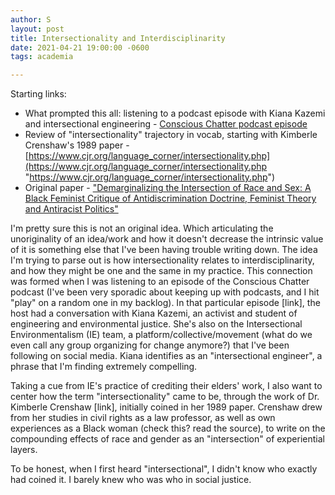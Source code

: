 ```yaml
---
author: S
layout: post
title: Intersectionality and Interdisciplinarity
date: 2021-04-21 19:00:00 -0600
tags: academia

---
```

Starting links:

* What prompted this all: listening to a podcast episode with Kiana Kazemi and intersectional engineering - [Conscious Chatter podcast episode](https://consciouschatter.com/podcast/2021/04/11-episode-230-kiana-kazemi-intersectional-engineering-tech-environmental-justice)
* Review of "intersectionality" trajectory in vocab, starting with Kimberle Crenshaw's 1989 paper - [https://www.cjr.org/language_corner/intersectionality.php](https://www.cjr.org/language_corner/intersectionality.php "https://www.cjr.org/language_corner/intersectionality.php")
* Original paper - ["Demarginalizing the Intersection of Race and Sex: A Black Feminist Critique of Antidiscrimination Doctrine, Feminist Theory and Antiracist Politics"](https://chicagounbound.uchicago.edu/uclf/vol1989/iss1/8/ '"Demarginalizing the Intersection of Race and Sex: A Black Feminist Critique of Antidiscrimination Doctrine, Feminist Theory and Antiracist Politics"')

I'm pretty sure this is not an original idea. Which articulating the unoriginality of an idea/work and how it doesn't decrease the intrinsic value of it is something else that I've been having trouble writing down. The idea I'm trying to parse out is how intersectionality relates to interdisciplinarity, and how they might be one and the same in my practice. This connection was formed when I was listening to an episode of the Conscious Chatter podcast (I've been very sporadic about keeping up with podcasts, and I hit "play" on a random one in my backlog). In that particular episode \[link\], the host had a conversation with Kiana Kazemi, an activist and student of engineering and environmental justice. She's also on the Intersectional Environmentalism (IE) team, a platform/collective/movement (what do we even call any group organizing for change anymore?) that I've been following on social media. Kiana identifies as an "intersectional engineer", a phrase that I'm finding extremely compelling.

Taking a cue from IE's practice of crediting their elders' work, I also want to center how the term "intersectionality" came to be, through the work of Dr. Kimberle Crenshaw \[link\], initially coined in her 1989 paper. Crenshaw drew from her studies in civil rights as a law professor, as well as own experiences as a Black woman (check this? read the source), to write on the compounding effects of race and gender as an "intersection" of experiential layers.

To be honest, when I first heard "intersectional", I didn't know who exactly had coined it. I barely knew who was who in social justice.